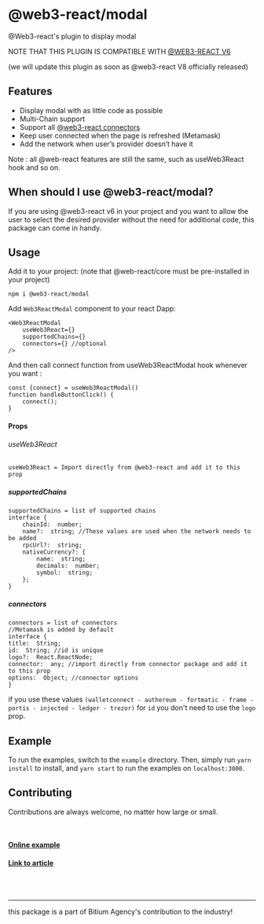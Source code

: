 

# @web3-react/modal
@Web3-react's plugin to display modal

NOTE THAT THIS PLUGIN IS COMPATIBLE WITH [@WEB3-REACT V6](https://github.com/NoahZinsmeister/web3-react/tree/v6)

(we will update this plugin as soon as @web3-react V8 officially released)

## Features

 - Display modal with as little code as possible
 - Multi-Chain support
 - Support all [@web3-react connectors](https://github.com/NoahZinsmeister/web3-react/tree/v6/docs/connectors)
 - Keep user connected when the page is refreshed (Metamask)
 - Add the network when user’s provider doesn’t have it


Note : all @web-react features are still the same, such as useWeb3React hook and so on.

## When should I use @web3-react/modal?

If you are using @web3-react v6  in your project and you want to allow the user to select the desired provider without the need for additional code, this package can come in handy.

## Usage
Add it to your project: (note that @web-react/core must be pre-installed in your project)

    npm i @web3-react/modal
Add  `Web3ReactModal` component to your react Dapp:

    <Web3ReactModal
	    useWeb3React={}
	    supportedChains={}
	    connectors={} //optional
	/>
And then call connect function from useWeb3ReactModal hook whenever you want :

    const {connect} = useWeb3ReactModal()
    function handleButtonClick() {
	    connect();
    }

#### Props
###### useWeb3React
    useWeb3React = Import directly from @web3-react and add it to this prop
##### supportedChains
    supportedChains = list of supported chains
    interface {
	    chainId:  number;
	    name?:  string; //These values are used when the network needs to be added
	    rpcUrl?:  string;
	    nativeCurrency?: {
		    name:  string;
		    decimals:  number;
		    symbol:  string;
	    };
    }
##### connectors

    connectors = list of connectors
    //Metamask is added by default
    interface {
	title:  String;
	id:  String; //id is unique
	logo?:  React.ReactNode;
	connector:  any; //import directly from connector package and add it to this prop
	options:  Object; //connector options
	}
if you use these values ```(walletconnect - authereum - fortmatic - frame - portis - injected - ledger - trezor)``` for ```id``` you don't need to use the ```logo``` prop.

## Example
To run the examples, switch to the `example` directory. Then, simply run `yarn install` to install, and `yarn start` to run the examples on `localhost:3000`.

## Contributing
Contributions are always welcome, no matter how large or small.




<br/>


#### [Online example](#)
#### [Link to article](#)
		
<br/>
<br/>


----
this package is a part of Bitium Agency's contribution to the industry!
